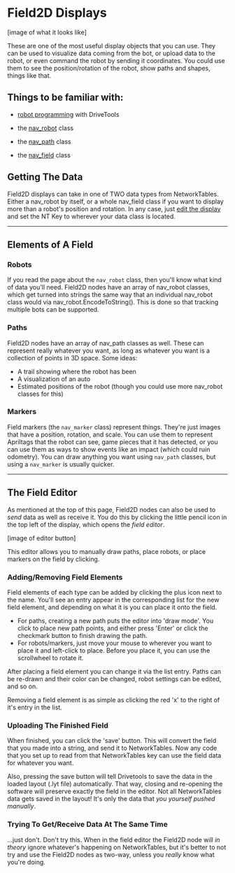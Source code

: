# Field2D Displays

[image of what it looks like]

These are one of the most useful display objects that you can use. They can be used to visualize data coming from the bot, or upload data to the robot, or even command the robot by sending it coordinates. You could use them to see the position/rotation of the robot, show paths and shapes, things like that.

## Things to be familiar with:

* [robot programming](https://full-auto-robots.github.io/#dt_rob_about/) with DriveTools

* the [nav_robot](https://full-auto-robots.github.io/#dt_rob_nav_robot/) class
* the [nav_path](https://full-auto-robots.github.io/#dt_rob_nav_path/) class
* the [nav_field](https://full-auto-robots.github.io/#dt_rob_nav_field/) class

## Getting The Data

Field2D displays can take in one of TWO data types from NetworkTables. Either a nav_robot by itself, or a whole nav_field class if you want to display more than a robot's position and rotation. In any case, just [edit the display](https://full-auto-robots.github.io/#dt_dsp_editing/) and set the NT Key to wherever your data class is located.

***

## Elements of A Field

### Robots

If you read the page about the `nav_robot` class, then you'll know what kind of data you'll need. Field2D nodes have an array of nav_robot classes, which get turned into strings the same way that an individual nav_robot class would via nav_robot.EncodeToString().
This is done so that tracking multiple bots can be supported. 

### Paths

Field2D nodes have an array of nav_path classes as well. These can represent really whatever you want, as long as whatever you want is a collection of points in 3D space. Some ideas:
* A trail showing where the robot has been
* A visualization of an auto
* Estimated positions of the robot (though you could use more nav_robot classes for this)

### Markers

Field markers (the `nav_marker` class) represent things. They're just images that have a position, rotation, and scale. You can use them to represent Apriltags that the robot can see, game pieces that it has detected, or you can use them as ways to show events like an impact (which could ruin odometry). You can draw anything you want using `nav_path` classes, but using a `nav_marker` is usually quicker.

***

## The Field Editor

As mentioned at the top of this page, Field2D nodes can also be used to _send_ data as well as receive it. You do this by clicking the little pencil icon in the top left of the display, which opens the _field editor_.

[image of editor button]

This editor allows you to manually draw paths, place robots, or place markers on the field by clicking.

### Adding/Removing Field Elements

Field elements of each type can be added by clicking the plus icon next to the name. You'll see an entry appear in the corresponding list for the new field element, and depending on what it is you can place it onto the field.

* For paths, creating a new path puts the editor into 'draw mode'. You click to place new path points, and either press 'Enter' or click the checkmark button to finish drawing the path.
* For robots/markers, just move your mouse to wherever you want to place it and left-click to place. Before you place it, you can use the scrollwheel to rotate it.

After placing a field element you can change it via the list entry. Paths can be re-drawn and their color can be changed, robot settings can be edited, and so on.

Removing a field element is as simple as clicking the red 'x' to the right of it's entry in the list.

### Uploading The Finished Field

When finished, you can click the 'save' button. This will convert the field that you made into a string, and send it to NetworkTables. Now any code that you set up to read from that NetworkTables key can use the field data for whatever you want. 

Also, pressing the save button will tell Drivetools to save the data in the loaded layout (.lyt file) automatically. That way, closing and re-opening the software will preserve exactly the field in the editor. Not all NetworkTables data gets saved in the layout! It's only the data that _you yourself pushed manually_.

### Trying To Get/Receive Data At The Same Time

...just don't. Don't try this. When in the field editor the Field2D node will _in theory_ ignore whatever's happening on NetworkTables, but it's better to not try and use the Field2D nodes as two-way, unless you _really_ know what you're doing.
